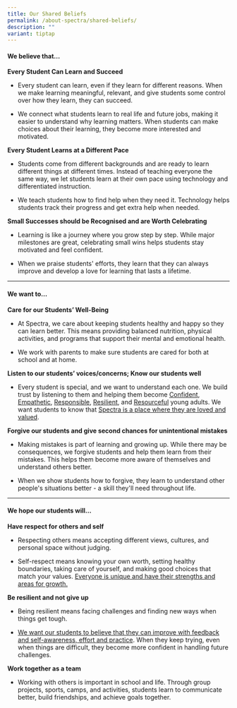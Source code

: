 ```yaml
---
title: Our Shared Beliefs
permalink: /about-spectra/shared-beliefs/
description: ""
variant: tiptap
---
```

<h4><strong>We believe that…</strong></h4>
<p><strong>Every Student Can Learn and Succeed</strong>
</p>
<ul data-tight="true" class="tight">
<li>
<p>Every student can learn, even if they learn for different reasons. When
we make learning meaningful, relevant, and give students some control over
how they learn, they can succeed.</p>
</li>
<li>
<p>We connect what students learn to real life and future jobs, making it
easier to understand why learning matters. When students can make choices
about their learning, they become more interested and motivated.</p>
</li>
</ul>
<p><strong>Every Student Learns at a Different Pace&nbsp;</strong>
</p>
<ul data-tight="true" class="tight">
<li>
<p>Students come from different backgrounds and are ready to learn different
things at different times. Instead of teaching everyone the same way, we
let students learn at their own pace using technology and differentiated
instruction.&nbsp;</p>
</li>
<li>
<p>We teach students how to find help when they need it. Technology helps
students track their progress and get extra help when needed.</p>
</li>
</ul>
<p><strong>Small Successes should be Recognised and are Worth Celebrating</strong>
</p>
<ul data-tight="true" class="tight">
<li>
<p>Learning is like a journey where you grow step by step. While major milestones
are great, celebrating small wins helps students stay motivated and feel
confident.</p>
</li>
<li>
<p>When we praise students' efforts, they learn that they can always improve
and develop a love for learning that lasts a lifetime.</p>
</li>
</ul>
<hr>
<h4><strong>We want to…</strong></h4>
<p><strong>Care for our Students’ Well-Being</strong>
</p>
<ul data-tight="true" class="tight">
<li>
<p>At Spectra, we care about keeping students healthy and happy so they can
learn better. This means providing balanced nutrition, physical activities,
and programs that support their mental and emotional health.</p>
</li>
<li>
<p>We work with parents to make sure students are cared for both at school
and at home.</p>
</li>
</ul>
<p><strong>Listen to our students’ voices/concerns; Know our students well</strong>
</p>
<ul data-tight="true" class="tight">
<li>
<p>Every student is special, and we want to understand each one. We build
trust by listening to them and helping them become <u>Confident</u>, <u>Empathetic</u>, <u>Responsible</u>, <u>Resilient</u>,
and <u>Resourceful</u> young adults. We want students to know that <u>Spectra is a place where they are loved and valued</u>.</p>
<p></p>
</li>
</ul>
<p><strong>Forgive our students and give second chances for unintentional mistakes</strong>
</p>
<ul data-tight="true" class="tight">
<li>
<p>Making mistakes is part of learning and growing up. While there may be
consequences, we forgive students and help them learn from their mistakes.
This helps them become more aware of themselves and understand others better.</p>
</li>
<li>
<p>When we show students how to forgive, they learn to understand other people's
situations better - a skill they'll need throughout life.</p>
</li>
</ul>
<hr>
<h4><strong>We hope our students will…</strong></h4>
<p><strong>Have respect for others and self</strong>
</p>
<ul data-tight="true" class="tight">
<li>
<p>Respecting others means accepting different views, cultures, and personal
space without judging.</p>
</li>
<li>
<p>Self-respect means knowing your own worth, setting healthy boundaries,
taking care of yourself, and making good choices that match your values. <u>Everyone is unique and have their strengths and areas for growth. </u>
</p>
</li>
</ul>
<p><strong>Be resilient and not give up&nbsp;</strong>
</p>
<ul data-tight="true" class="tight">
<li>
<p>Being resilient means facing challenges and finding new ways when things
get tough.</p>
</li>
<li>
<p><u>We want our students to believe that they can improve with feedback and self-awareness, effort and practice</u>.
When they keep trying, even when things are difficult, they become more
confident in handling future challenges.</p>
</li>
</ul>
<p><strong>Work together as a team</strong>&nbsp;</p>
<ul data-tight="true" class="tight">
<li>
<p>Working with others is important in school and life. Through group projects,
sports, camps, and activities, students learn to communicate better, build
friendships, and achieve goals together.</p>
<p></p>
</li>
</ul>
<p></p>